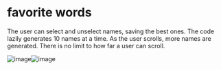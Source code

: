 # favorite words
 The user can select and unselect names, saving the best ones. The code lazily generates 10 names at a time. As the user scrolls, more names are generated. There is no limit to how far a user can scroll.
 
![image](https://user-images.githubusercontent.com/63197899/147784796-79015b55-a328-4db1-88b7-47d4519781d6.png)![image](https://user-images.githubusercontent.com/63197899/147784841-a7a88d69-6992-4499-ab59-9263ac57da48.png)


